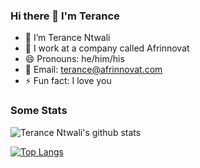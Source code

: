 ### Hi there 👋 I'm Terance

- 🔭 I’m Terance Ntwali
- 🏢 I work at a company called Afrinnovat
- 😄 Pronouns: he/him/his
- 📧 Email: terance@afrinnovat.com
- ⚡ Fun fact: I love you

### Some Stats
![Terance Ntwali's github stats](https://github-readme-stats.vercel.app/api?username=ntwalitera&show_icons=true&theme=radical)


[![Top Langs](https://github-readme-stats.vercel.app/api/top-langs/?username=jamesmontemagno&langs_count=8&layout=compact)](https://github.com/ntwalitera/github-readme-stats)


